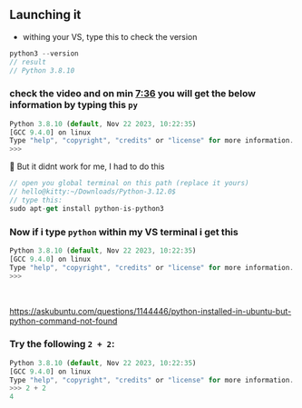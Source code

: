 ## Launching it

- withing your VS, type this to check the version

```javascript
python3 --version
// result
// Python 3.8.10
```

### check the video and on min [7:36](https://youtu.be/6i3e-j3wSf0?feature=shared&t=456) you will get the below information by typing this `py`

```javascript
Python 3.8.10 (default, Nov 22 2023, 10:22:35)
[GCC 9.4.0] on linux
Type "help", "copyright", "credits" or "license" for more information.
>>>
```

🔴 But it didnt work for me, I had to do this

```javascript
// open you global terminal on this path (replace it yours)
// hello@kitty:~/Downloads/Python-3.12.0$
// type this:
sudo apt-get install python-is-python3
```

### Now if i type `python` within my VS terminal i get this

```javascript
Python 3.8.10 (default, Nov 22 2023, 10:22:35)
[GCC 9.4.0] on linux
Type "help", "copyright", "credits" or "license" for more information.
>>>
```

<br>

https://askubuntu.com/questions/1144446/python-installed-in-ubuntu-but-python-command-not-found

### Try the following `2 + 2`:

```javascript
Python 3.8.10 (default, Nov 22 2023, 10:22:35)
[GCC 9.4.0] on linux
Type "help", "copyright", "credits" or "license" for more information.
>>> 2 + 2
4
```
